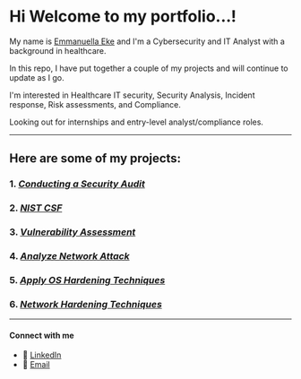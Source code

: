 # Hi Welcome to my portfolio...! 

My name is [Emmanuella Eke](https://github.com/PharmElla) and I'm a Cybersecurity and IT Analyst with a background in healthcare. 

In this repo, I have put together a couple of my projects and will continue to update as I go.

I'm interested in Healthcare IT security, Security Analysis, Incident response, Risk assessments, and Compliance.

Looking out for internships and entry-level analyst/compliance roles.

---

## Here are some of my projects:

### 1. *[Conducting a Security Audit](https://github.com/PharmElla/SecurityAudit/tree/main)*

### 2. *[NIST CSF](https://github.com/PharmElla/NIST_CSF)*

### 3. *[Vulnerability Assessment](https://github.com/PharmElla/VulnerabilityAssessment/)*

### 4. *[Analyze Network Attack](https://github.com/PharmElla/AnalyzeNetworkAttack )*

### 5. *[Apply OS Hardening Techniques](https://github.com/PharmElla/OS_Hardening_BruteForceAttack)*

### 6. *[Network Hardening Techniques](https://github.com/PharmElla/NetworkHardening)*

---

#### Connect with me 
- 💼 [LinkedIn](https://www.linkedin.com/in/emmanuella-eke-c)  
- 📧 [Email](mailto:pharm.ella.eke@gmail.com) 
